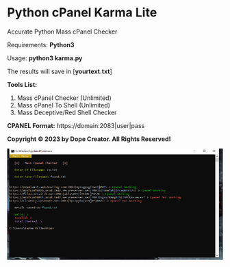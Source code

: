 # Python cPanel Karma Lite

Accurate Python Mass cPanel Checker

Requirements: **Python3**

Usage: **python3 karma.py**

The results will save in [**yourtext.txt**]


**Tools List:**

1. Mass cPanel Checker (Unlimited)
2. Mass cPanel To Shell (Unlimited)
3. Mass Deceptive/Red Shell Checker

**CPANEL Format:** https://domain:2083|user|pass


**Copyright © 2023 by Dope Creator. All Rights Reserved!**

![Image](https://raw.githubusercontent.com/cpkarma/img/main/Capture.PNG)
